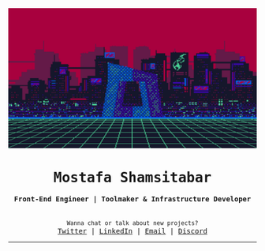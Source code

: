 <div align="center">
  <img src="https://raw.githubusercontent.com/mimshins/mimshins/main/wp9637497.webp" />

  <h1><samp>Mostafa Shamsitabar</samp></h1>

  <samp><strong>Front-End Engineer | Toolmaker & Infrastructure Developer</strong></samp>

  <samp>
    <br />
    <small>Wanna chat or talk about new projects?</small>
    <br />
    <a href="https://twitter.com/mimshins" title="Twitter">Twitter</a> | <a href="https://www.linkedin.com/in/mostafa-shamsitabar-b4696999" title="LinkedIn">LinkedIn</a> | <a href="mailto:mostafa.sh.coderino@gmail.com" title="Email">Email</a> | <a href="https://discord.com/users/257208321289879554" title="Discord">Discord</a>
  </samp>
</div>

<hr />

<!-- <div align="center">
  <img height="195" src="https://github-readme-stats.vercel.app/api/top-langs/?username=mimshins&show_icons=true&title_color=fff&icon_color=79ff97&text_color=9f9f9f&bg_color=151515&layout=compact&langs_count=8" />

  <img src="https://github-readme-stats.vercel.app/api?username=mimshins&show_icons=true&title_color=fff&icon_color=79ff97&text_color=9f9f9f&bg_color=151515" />
</div> -->
